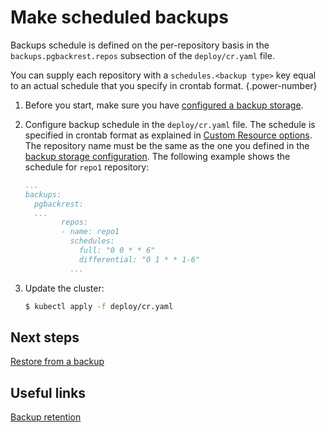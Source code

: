 # Make scheduled backups

Backups schedule is defined on the per-repository basis in the
`backups.pgbackrest.repos` subsection of the `deploy/cr.yaml` file. 

You can supply each repository with a `schedules.<backup type>` key equal to an
actual schedule that you specify in crontab format.
{.power-number}

1. Before you start, make sure you have [configured a backup storage](backups-storage.md).

2. Configure backup schedule in the `deploy/cr.yaml` file. The schedule is specified in crontab format as explained in
[Custom Resource options](operator.md#backups-pgbackrest-repos-schedules-full). The repository name must be the same as the one you defined in the [backup storage configuration](backups-storage.md). The following example shows the schedule for `repo1` repository:

   ```yaml
   ...
   backups:
     pgbackrest:
     ...
           repos:
           - name: repo1
             schedules:
               full: "0 0 * * 6"
               differential: "0 1 * * 1-6"
             ...
   ```

3. Update the cluster:

    ``` {.bash data-prompt="$" }
    $ kubectl apply -f deploy/cr.yaml
    ```

## Next steps

[Restore from a backup](backups-restore.md)

## Useful links

[Backup retention](backup-retention.md)
